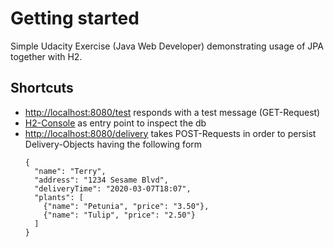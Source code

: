 # Getting started
Simple Udacity Exercise (Java Web Developer) demonstrating usage of JPA together with H2.

## Shortcuts
* [http://localhost:8080/test](http://localhost:8080/test) responds with a test message (GET-Request)
* [H2-Console](http://localhost:8080/h2-console) as entry point to inspect the db
* [http://localhost:8080/delivery](http://localhost:8080/delivery) takes POST-Requests in order to persist Delivery-Objects having the following form
  ``` 
  {
    "name": "Terry",
    "address": "1234 Sesame Blvd",
    "deliveryTime": "2020-03-07T18:07",
    "plants": [
      {"name": "Petunia", "price": "3.50"},
      {"name": "Tulip", "price": "2.50"}
    ]
  }
  ```
